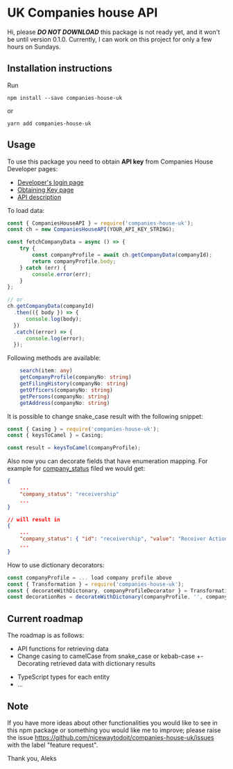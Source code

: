 # UK Companies house API

Hi, please ***DO NOT DOWNLOAD*** this package is not ready yet, and it won't be until version 0.1.0.
Currently, I can work on this project for only a few hours on Sundays.

## Installation instructions
Run 

```npm install --save companies-house-uk```

or 

```yarn add companies-house-uk```

## Usage
To use this package you need to obtain **API key** from Companies House Developer pages:

- [Developer's login page](https://developer.company-information.service.gov.uk/signin)
- [Obtaining Key page](https://developer.company-information.service.gov.uk/manage-applications)
- [API description](https://developer-specs.company-information.service.gov.uk/companies-house-public-data-api/reference)


To load data:
```js
const { CompaniesHouseAPI } = require('companies-house-uk');
const ch = new CompaniesHouseAPI(YOUR_API_KEY_STRING);

const fetchCompanyData = async () => {
    try {
        const companyProfile = await ch.getCompanyData(companyId);
        return companyProfile.body;
    } catch (err) {
        console.error(err);
    }
};

// or
ch.getCompanyData(companyId)
  .then(({ body }) => {
      console.log(body);
  })
  .catch((error) => {
      console.log(error);
  });
```

Following methods are available:
```ts
    search(item: any)
    getCompanyProfile(companyNo: string)
    getFilingHistory(companyNo: string)
    getOfficers(companyNo: string)
    getPersons(companyNo: string)
    getAddress(companyNo: string)
```

It is possible to change snake_case result with the following snippet:
```js
const { Casing } = require('companies-house-uk');
const { keysToCamel } = Casing;

const result = keysToCamel(companyProfile);
```

Also now you can decorate fields that have enumeration mapping.
For example for [company_status](https://developer-specs.company-information.service.gov.uk/companies-house-public-data-api/resources/companyprofile?v=latest) filed we would get:
```json
{
    ...
    "company_status": "receivership"
    ...
}

// will result in
{
    ...
    "company_status": { "id": "receivership", "value": "Receiver Action"
    ...
}
```

How to use dictionary decorators:
```js 
const companyProfile = ... load company profile above
const { Transformation } = require('companies-house-uk');
const { decorateWithDictonary, companyProfileDecorator } = Transformation;
const decorationRes = decorateWithDictonary(companyProfile, '', companyProfileDecorator);
```


## Current roadmap
The roadmap is as follows:
+ API functions for retrieving data
+ Change casing to camelCase from snake_case or kebab-case
+- Decorating retrieved data with dictionary results 
- TypeScript types for each entity
- ...


## Note
If you have more ideas about other functionalities you would like to see in this npm package or something you would like me to improve; please raise the issue https://github.com/nicewaytodoit/companies-house-uk/issues with the label "feature request".

Thank you,
Aleks

